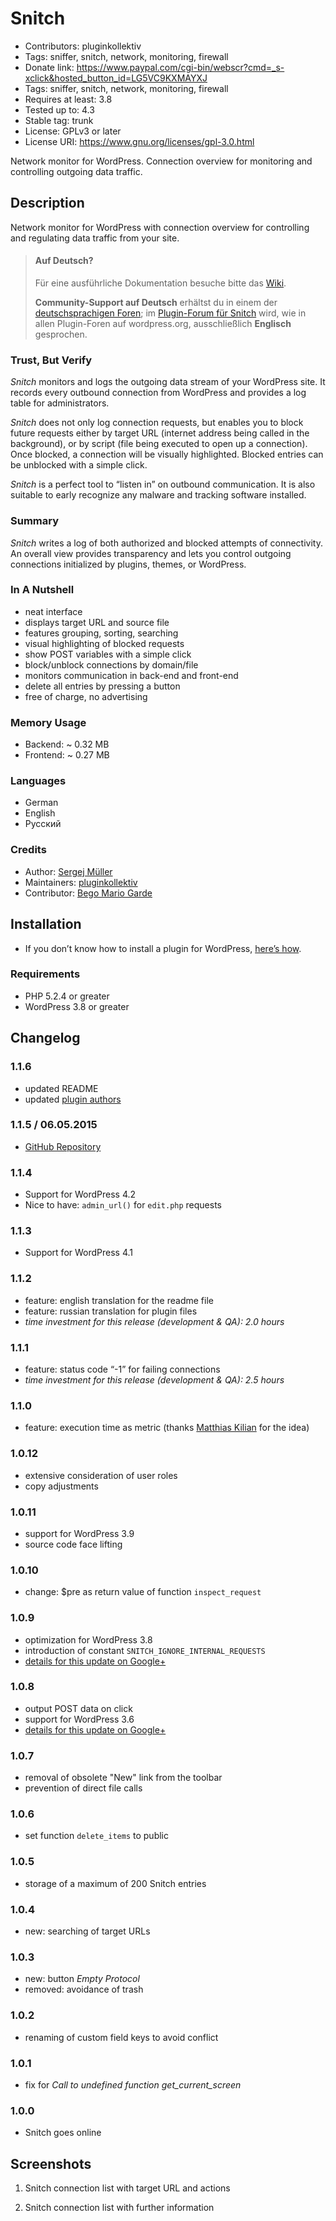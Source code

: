 # Snitch #
* Contributors:      pluginkollektiv
* Tags:              sniffer, snitch, network, monitoring, firewall
* Donate link:       https://www.paypal.com/cgi-bin/webscr?cmd=_s-xclick&hosted_button_id=LG5VC9KXMAYXJ
* Tags:              sniffer, snitch, network, monitoring, firewall
* Requires at least: 3.8
* Tested up to:      4.3
* Stable tag:        trunk
* License:           GPLv3 or later
* License URI:       https://www.gnu.org/licenses/gpl-3.0.html


Network monitor for WordPress. Connection overview for monitoring and controlling outgoing data traffic.


## Description ##
Network monitor for WordPress with connection overview for controlling and regulating data traffic from your site.

> #### Auf Deutsch? ####
> Für eine ausführliche Dokumentation besuche bitte das [Wiki](https://github.com/pluginkollektiv/snitch/wiki).
>
> **Community-Support auf Deutsch** erhältst du in einem der [deutschsprachigen Foren](https://de.forums.wordpress.org/forum/plugins); im [Plugin-Forum für Snitch](https://wordpress.org/support/plugin/snitch) wird, wie in allen Plugin-Foren auf wordpress.org, ausschließlich **Englisch** gesprochen.


### Trust, But Verify ###
*Snitch* monitors and logs the outgoing data stream of your WordPress site. It records every outbound connection from WordPress and provides a log table for administrators.

*Snitch* does not only log connection requests, but enables you to block future requests either by target URL (internet address being called in the background), or by script (file being executed to open up a connection). Once blocked, a  connection will be visually highlighted. Blocked entries can be unblocked with a simple click.

*Snitch* is a perfect tool to “listen in” on outbound communication. It is also suitable to early recognize any malware and tracking software installed.


### Summary ###
*Snitch* writes a log of both authorized and blocked attempts of connectivity. An overall view provides transparency and lets you control outgoing connections initialized by plugins, themes, or WordPress.


### In A Nutshell ###
* neat interface
* displays target URL and source file
* features grouping, sorting, searching
* visual highlighting of blocked requests
* show POST variables with a simple click
* block/unblock connections by domain/file
* monitors communication in back-end and front-end
* delete all entries by pressing a button
* free of charge, no advertising


### Memory Usage ###
* Backend: ~ 0.32 MB
* Frontend: ~ 0.27 MB


### Languages ###
* German
* English
* Русский


### Credits ###
* Author: [Sergej Müller](https://sergejmueller.github.io/)
* Maintainers: [pluginkollektiv](http://pluginkollektiv.org/)
* Contributor: [Bego Mario Garde](https://garde-medienberatung.de)


## Installation ##
* If you don’t know how to install a plugin for WordPress, [here’s how](http://codex.wordpress.org/Managing_Plugins#Installing_Plugins).


### Requirements ###
* PHP 5.2.4 or greater
* WordPress 3.8 or greater


## Changelog ##
### 1.1.6 ###
* updated README
* updated [plugin authors](https://gist.github.com/glueckpress/f058c0ab973d45a72720)

### 1.1.5 / 06.05.2015 ###
* [GitHub Repository](https://github.com/sergejmueller/snitch)

### 1.1.4 ###
* Support for WordPress 4.2
* Nice to have: `admin_url()` for `edit.php` requests

### 1.1.3 ###
* Support for WordPress 4.1

### 1.1.2 ###
* feature: english translation for the readme file
* feature: russian translation for plugin files
* *time investment for this release (development & QA): 2.0 hours*

### 1.1.1 ###
* feature: status code “-1” for failing connections
* *time investment for this release (development & QA): 2.5 hours*

### 1.1.0 ###
* feature: execution time as metric (thanks [Matthias Kilian](https://www.gaertner.de) for the idea)

### 1.0.12 ###
* extensive consideration of user roles
* copy adjustments

### 1.0.11 ###
* support for WordPress 3.9
* source code face lifting

### 1.0.10 ###
* change: $pre as return value of function `inspect_request`

### 1.0.9 ###
* optimization for WordPress 3.8
* introduction of constant `SNITCH_IGNORE_INTERNAL_REQUESTS`
* [details for this update on Google+](https://plus.google.com/+SergejMüller/posts/KaSGc9uNpk4)

### 1.0.8 ###
* output POST data on click
* support for WordPress 3.6
* [details for this update on Google+](https://plus.google.com/110569673423509816572/posts/f8VaQaHfQjx)

### 1.0.7 ###
* removal of obsolete "New" link from the toolbar
* prevention of direct file calls

### 1.0.6 ###
* set function `delete_items` to public

### 1.0.5 ###
* storage of a maximum of 200 Snitch entries

### 1.0.4 ###
* new: searching of target URLs

### 1.0.3 ###
* new: button *Empty Protocol*
* removed: avoidance of trash

### 1.0.2 ###
* renaming of custom field keys to avoid conflict

### 1.0.1 ###
* fix for *Call to undefined function get_current_screen*

### 1.0.0 ###
* Snitch goes online


## Screenshots ##
1. Snitch connection list with target URL and actions

2. Snitch connection list with further information
